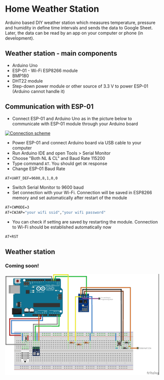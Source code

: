 # Home Weather Station

Arduino based DIY weather station which measures temperature, pressure and humidity in define time intervals and sends the data to Google Sheet. Later, the data can be read by an app on your computer or phone (in development).

## Weather station - main components
* Arduino Uno
* ESP-01 - Wi-Fi ESP8266 module
* BMP180
* DHT22 module
* Step-down power module or other source of 3.3 V to power ESP-01 (Arduino cannot handle it)

## Communication with ESP-01
* Connect ESP-01 and Arduino Uno as in the picture below to communicate with ESP-01 module through your Arduino board

[![Connection scheme](https://raw.githubusercontent.com/AlbertRtk/home_weather_station/master/sketch/sketch_esp_communication.jpg "Connection scheme")](https://raw.githubusercontent.com/AlbertRtk/home_weather_station/master/sketch/sketch_esp_communication.jpg "Connection scheme")

* Power ESP-01 and connect Arduino board via USB cable to your computer
* Run Arduino IDE and open Tools > Serial Monitor
* Choose "Both NL & CL" and Baud Rate 115200
* Type command `AT`. You should get `OK` response
* Change ESP-01 Baud Rate
```sh
AT+UART_DEF=9600,8,1,0,0
```
* Switch Serial Monitor to 9600 baud
* Set connection with your Wi-Fi. Connection will be saved in ESP8266 memory and set automatically after restart of the module
```sh
AT+CWMODE=3
AT+CWJAP="your wifi ssid","your wifi password"
```
* You can check if setting are saved by restarting the module. Connection to Wi-Fi should be established automatically now
```sh
AT+RST
```

## Weather station

### Coming soon!

[![Weather station scheme](https://raw.githubusercontent.com/AlbertRtk/home-weather-station/master/sketch/sketch_station.jpg "Weather station scheme")](https://raw.githubusercontent.com/AlbertRtk/home-weather-station/master/sketch/sketch_station.jpg "Weather station scheme")
